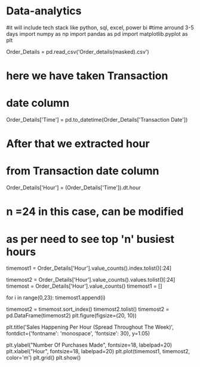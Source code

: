 # Data-analytics
#it will include tech stack like python, sql, excel, power bi
#time arround 3-5 days
import numpy as np
import pandas as pd
import matplotlib.pyplot as plt

Order_Details = pd.read_csv('Order_details(masked).csv')
# here we have taken Transaction
# date column
Order_Details['Time'] = pd.to_datetime(Order_Details['Transaction Date'])

# After that we extracted hour 
# from Transaction date column
Order_Details['Hour'] = (Order_Details['Time']).dt.hour
# n =24 in this case, can be modified
# as per need to see top 'n' busiest hours
timemost1 = Order_Details['Hour'].value_counts().index.tolist()[:24] 

timemost2 = Order_Details['Hour'].value_counts().values.tolist()[:24]
timemost = Order_Details['Hour'].value_counts()
timemost1 = []

for i in range(0,23):
    timemost1.append(i)
    
timemost2 = timemost.sort_index()
timemost2.tolist()
timemost2 = pd.DataFrame(timemost2)
plt.figure(figsize=(20, 10))

plt.title('Sales Happening Per Hour (Spread Throughout The Week)',
          fontdict={'fontname': 'monospace', 'fontsize': 30}, y=1.05)

plt.ylabel("Number Of Purchases Made", fontsize=18, labelpad=20)
plt.xlabel("Hour", fontsize=18, labelpad=20)
plt.plot(timemost1, timemost2, color='m')
plt.grid()
plt.show()

